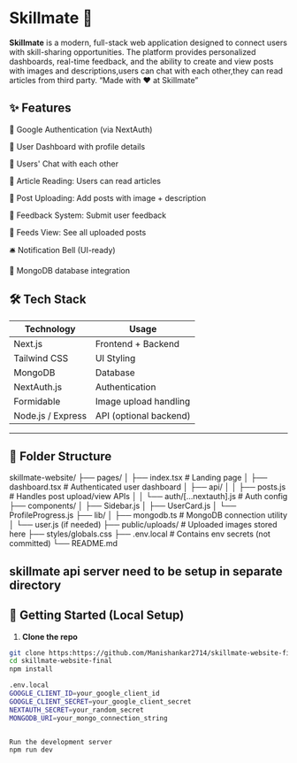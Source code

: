# Skillmate 🚀

**Skillmate** is a modern, full-stack web application designed to connect users with skill-sharing opportunities. The platform provides personalized dashboards, real-time feedback, and the ability to create and view posts with images and descriptions,users can chat with each other,they can read articles from third party.
“Made with ❤️ at Skillmate”

## ✨ Features

🔐 Google Authentication (via NextAuth)

🧾 User Dashboard with profile details

💬 Users' Chat with each other

📰 Article Reading: Users can read articles

🧠 Post Uploading: Add posts with image + description

📢 Feedback System: Submit user feedback

📰 Feeds View: See all uploaded posts

🛎️ Notification Bell (UI-ready)

💾 MongoDB database integration


## 🛠️ Tech Stack

| Technology       | Usage                    |
|------------------|--------------------------|
| Next.js          | Frontend + Backend       |
| Tailwind CSS     | UI Styling               |
| MongoDB          | Database                 |
| NextAuth.js      | Authentication           |
| Formidable       | Image upload handling    |
| Node.js / Express| API (optional backend)   |

---

## 📁 Folder Structure

skillmate-website/
├── pages/
│ ├── index.tsx # Landing page
│ ├── dashboard.tsx # Authenticated user dashboard
│ ├── api/
│ │ ├── posts.js # Handles post upload/view APIs
│ │ └── auth/[...nextauth].js # Auth config
├── components/
│ ├── Sidebar.js
│ ├── UserCard.js
│ └── ProfileProgress.js
├── lib/
│ ├── mongodb.ts # MongoDB connection utility
│ └── user.js (if needed)
├── public/uploads/ # Uploaded images stored here
├── styles/globals.css
├── .env.local # Contains env secrets (not committed)
└── README.md

skillmate api server need to be setup in separate directory
---

## 🧪 Getting Started (Local Setup)

1. **Clone the repo**

```bash
git clone https:https://github.com/Manishankar2714/skillmate-website-final.git
cd skillmate-website-final
npm install

.env.local
GOOGLE_CLIENT_ID=your_google_client_id
GOOGLE_CLIENT_SECRET=your_google_client_secret
NEXTAUTH_SECRET=your_random_secret
MONGODB_URI=your_mongo_connection_string


Run the development server
npm run dev
